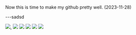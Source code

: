 
Now this is time to make my github pretty well. (2023-11-28)

---sadsd

<img src="https://img.shields.io/badge/flutter-02569B?style=for-the-badge&logo=Flutter&logoColor=skyblue">, 
<img src="https://img.shields.io/badge/swift-F05138?style=for-the-badge&logo=Swift&logoColor=skyblue">
<img src="https://img.shields.io/badge/Java-ffffff?style=for-the-badge&logo=java&logoColor=red">
<img src="https://img.shields.io/badge/spring-02569B?style=for-the-badge&logo=Flutter&logoColor=yellowgreen">
<img src="https://img.shields.io/badge/springboot-02569B?style=for-the-badge&logo=Flutter&logoColor=yellowgreen">
<img src="https://img.shields.io/badge/python-306998?style=for-the-badge&logo=Flutter&logoColor=yellow">


